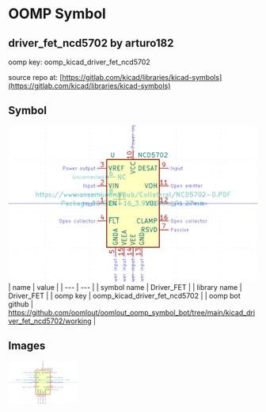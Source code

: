 # OOMP Symbol  
## driver_fet_ncd5702  by arturo182  
  
oomp key: oomp_kicad_driver_fet_ncd5702  
  
source repo at: [https://gitlab.com/kicad/libraries/kicad-symbols](https://gitlab.com/kicad/libraries/kicad-symbols)  
## Symbol  
  
[![working.png](working_600.png)](working.png)  
| name | value | 
| --- | --- | 
| symbol name | Driver_FET | 
| library name | Driver_FET | 
| oomp key | oomp_kicad_driver_fet_ncd5702 | 
| oomp bot github | https://github.com/oomlout/oomlout_oomp_symbol_bot/tree/main/kicad_driver_fet_ncd5702/working | 
## Images  
  
[![working.png](working_140.png)](working.png)  
